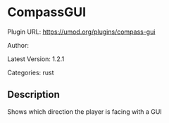 # CompassGUI

Plugin URL: https://umod.org/plugins/compass-gui

Author: 

Latest Version: 1.2.1

Categories: rust

## Description

Shows which direction the player is facing with a GUI
